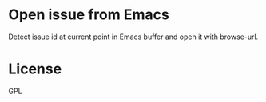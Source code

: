 # Open issue from Emacs

Detect issue id at current point in Emacs buffer and open it with browse-url.

# License

GPL